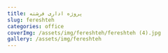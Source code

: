 ```yaml
---
title: پروژه اداری فرشته
slug: fereshteh
categories: office
coverImg: /assets/img/fereshteh/fereshteh (4).jpg
gallery: /assets/img/fereshteh
---
```


